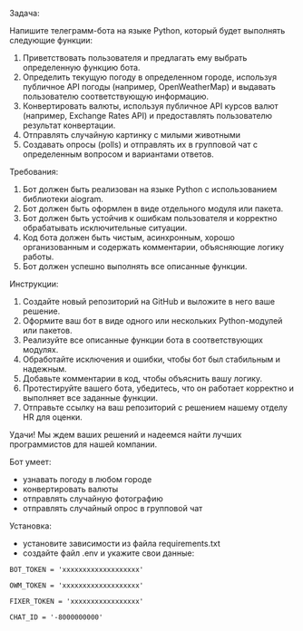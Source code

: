 Задача:

Напишите телеграмм-бота на языке Python, который будет выполнять следующие функции:

1. Приветствовать пользователя и предлагать ему выбрать определенную функцию бота.
2. Определить текущую погоду в определенном городе, используя публичное API погоды (например, OpenWeatherMap) и выдавать пользователю соответствующую информацию.
3. Конвертировать валюты, используя публичное API курсов валют (например, Exchange Rates API) и предоставлять пользователю результат конвертации.
4. Отправлять случайную картинку с милыми животными
5. Создавать опросы (polls) и отправлять их в групповой чат с определенным вопросом и вариантами ответов.


Требования:

1. Бот должен быть реализован на языке Python с использованием библиотеки aiogram.
2. Бот должен быть оформлен в виде отдельного модуля или пакета.
3. Бот должен быть устойчив к ошибкам пользователя и корректно обрабатывать исключительные ситуации.
4. Код бота должен быть чистым, асинхронным, хорошо организованным и содержать комментарии, объясняющие логику работы.
5. Бот должен успешно выполнять все описанные функции.

Инструкции:

1. Создайте новый репозиторий на GitHub и выложите в него ваше решение.
2. Оформите ваш бот в виде одного или нескольких Python-модулей или пакетов.
3. Реализуйте все описанные функции бота в соответствующих модулях.
4. Обработайте исключения и ошибки, чтобы бот был стабильным и надежным.
5. Добавьте комментарии в код, чтобы объяснить вашу логику.
6. Протестируйте вашего бота, убедитесь, что он работает корректно и выполняет все заданные функции.
7. Отправьте ссылку на ваш репозиторий с решением нашему отделу HR для оценки.

Удачи! Мы ждем ваших решений и надеемся найти лучших программистов для нашей компании.

Бот умеет:
- узнавать погоду в любом городе
- конвертировать валюты
- отправлять случайную фотографию
- отправлять случайный опрос в групповой чат

Установка:

- установите зависимости из файла requirements.txt
- создайте файл .env и укажите свои данные:

`BOT_TOKEN = 'xxxxxxxxxxxxxxxxxxx'`

`OWM_TOKEN = 'xxxxxxxxxxxxxxxxxxx'`

`FIXER_TOKEN = 'xxxxxxxxxxxxxxxxx'`

`CHAT_ID = '-8000000000'`